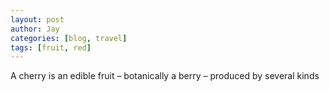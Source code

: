 ```yaml
---
layout: post
author: Jay
categories: [blog, travel]
tags: [fruit, red]
---
```

A cherry is an edible fruit – botanically a berry – produced by several kinds



